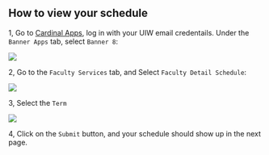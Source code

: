 ## How to view your schedule

1, Go to [Cardinal Apps](https://myapps.microsoft.com), log in with your UIW email credentails. Under the ```Banner Apps``` tab, select ```Banner 8```:

<image src="assets/banner8.png">

2, Go to the ```Faculty Services``` tab, and Select ```Faculty Detail Schedule```:

<image src="assets/facultySchedule.png">

3, Select the ```Term```

<image src="assets/termSelection.png">

4, Click on the ```Submit``` button, and your schedule should show up in the next page.